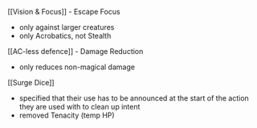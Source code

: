 [[Vision & Focus]] - Escape Focus
- only against larger creatures
- only Acrobatics, not Stealth

[[AC-less defence]] - Damage Reduction
- only reduces non-magical damage

[[Surge Dice]]
- specified that their use has to be announced at the start of the action they are used with to clean up intent
- removed Tenacity (temp HP)
